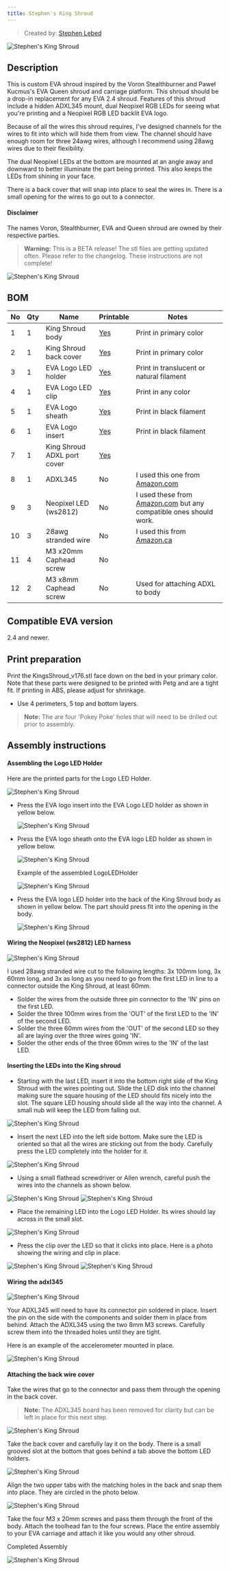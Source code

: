```yaml
---
title: Stephen's King Shroud
---
```


> Created by: [Stephen Lebed](https://github.com/slebed)

![Stephen's King Shroud](assets/photo_KS.jpg)

## Description
This is custom EVA shroud inspired by the Voron Stealthburner and Paweł Kucmus's EVA Queen shroud and carriage platform. This shroud should be a drop-in replacement for any EVA 2.4 shroud. Features of this shroud include a hidden ADXL345 mount, dual Neopixel RGB LEDs for seeing what you're printing and a Neopixel RGB LED backlit EVA logo.

Because of all the wires this shroud requires, I've designed channels for the wires to fit into which will hide them from view.  The channel should have enough room for three 24awg wires, although I recommend using 28awg wires due to their flexibility.

The dual Neopixel LEDs at the bottom are mounted at an angle away and downward to better illuminate the part being printed.  This also keeps the LEDs from shining in your face.  

There is a back cover that will snap into place to seal the wires in.  There is a small opening for the wires to go out to a connector.  

#### Disclaimer
The names Voron, Stealthburner, EVA and Queen shroud are owned by their respective parties.

> **Warning:** This is a BETA release!  The stl files are getting updated often.  Please refer to the changelog.  These instructions are not complete!


![Stephen's King Shroud](assets/kingshroud_177_cad_sm.jpg)


## BOM

| No | Qty | Name                                           | Printable | Notes|
| -- | --- | ---------------------------------------------- | --------- |----------------------|
| 1  | 1   | King Shroud body                               | [Yes](stl/KingsShroud_v179_body.stl) |Print in primary color|
| 2  | 1   | King Shroud back cover                         | [Yes](stl/KingShroud_v179_back.stl)|Print in primary color|
| 3  | 1   | EVA Logo LED holder                            |  [Yes](stl/KingsShroud_v174-LogoLEDHolderLogoLEDHolderLEDHolder.stl)|Print in translucent or natural filament|
| 4  | 1   | EVA Logo LED clip                              |  [Yes](stl/KingsShroud_v174-LogoLEDHolderLogoLEDHolderLEDclip.stl)|Print in any color|
| 5  | 1   | EVA Logo sheath                                |  [Yes](stl/KingsShroud_v166-LogoLEDHolderLogoLEDHolderSheath.stl)|Print in black filament|
| 6  | 1   | EVA Logo insert                                |  [Yes](stl/KingsShroud_v167-LogoLEDHolderLogoLEDHolderInsert.stl)|Print in black filament|
| 7  | 1   | King Shroud ADXL port cover                    | [Yes](stl/KingsShroud_ADXL_cover_v04.STL)|
| 8  | 1   | ADXL345                                        | No  |I used this one from [Amazon.com](https://www.amazon.com/dp/B08HLP1MPY/ref=cm_sw_em_r_mt_dp_ZATE89GFDS2K0VEVVJN0?_encoding=UTF8&psc=1)|
| 9  | 3   |Neopixel LED (ws2812)|No|I used these from [Amazon.com](https://www.amazon.com/dp/B00P2GQUYC/ref=cm_sw_em_r_mt_dp_PMNZGTJADRJEV3NSN1C2?_encoding=UTF8&psc=1) but any compatible ones should work.|
| 10  | 3   | 28awg stranded wire                                   |No   |I used this from [Amazon.ca](https://www.amazon.ca/dp/B07THYKBBK/ref=cm_sw_em_r_mt_dp_ZGJWJ1PHSKGGRQ51FVXV?_encoding=UTF8&psc=1)  |
| 11 | 4   | M3 x20mm Caphead screw                    	    | No  ||
| 12 | 2   | M3 x8mm Caphead screw                        	| No  |Used for attaching ADXL to body


## Compatible EVA version

2.4 and newer.

## Print preparation

Print the KingsShroud_v176.stl face down on the bed in your primary color.  Note that these parts were designed to be printed with Petg and are a tight fit.  If printing in ABS, please adjust for shrinkage.

 - Use 4 perimeters, 5 top and bottom layers.

> **Note:** The are four 'Pokey Poke' holes that will need to be drilled out prior to assembly.

## Assembly instructions

#### Assembling the Logo LED Holder

Here are the printed parts for the Logo LED Holder.

![Stephen's King Shroud](assets/photo_LogoParts.jpg)

 - Press the EVA logo insert into the EVA Logo LED holder as shown in yellow below.

    ![Stephen's King Shroud](assets/InsertEVAlogo.jpg)

 - Press the EVA logo sheath onto the EVA logo LED holder as shown in yellow below.

    ![Stephen's King Shroud](assets/SheathAttached.jpg)

    Example of the assembled LogoLEDHolder

     ![Stephen's King Shroud](assets/photo_LogoHolderAssembled_sm.jpg)

 - Press the EVA logo LED holder into the back of the King Shroud body as shown in yellow below.  The part should press fit into the opening in the body.

    ![Stephen's King Shroud](assets/HolderInBody.jpg)

#### Wiring the Neopixel (ws2812) LED harness

 ![Stephen's King Shroud](assets/photo_LEDwireharness.jpg)

I used 28awg stranded wire cut to the following lengths: 3x 100mm long, 3x 60mm long, and 3x as long as you need to go from the first LED in line to a connector outside the King Shroud, at least 60mm.

- Solder the wires from the outside three pin connector to the 'IN' pins on the first LED.
- Solder the three 100mm wires from the 'OUT' of the first LED to the 'IN' of the second LED.
- Solder the three 60mm wires from the 'OUT' of the second LED so they all are laying over the three wires going 'IN'.
- Solder the other ends of the three 60mm wires to the 'IN' of the last LED.  



#### Inserting the LEDs into the King shroud

 - Starting with the last LED, insert it into the bottom right side of the King Shroud with the wires pointing out.  Slide the LED disk into the channel making sure the square housing of the LED should fits nicely into the slot.  The square LED housing should slide all the way into the channel.  A small nub will keep the LED from falling out.

![Stephen's King Shroud](assets/photo_insertRightSideLED.jpg)

- Insert the next LED into the left side bottom.  Make sure the LED is oriented so that all the wires are sticking out from the body.  Carefully press the LED completely into the holder for it.

![Stephen's King Shroud](assets/photo_bottomLEDs.jpg)

- Using a small flathead screwdriver or Allen wrench, careful push the wires into the channels as shown below.

 ![Stephen's King Shroud](assets/photo_wirerouting.png)
 ![Stephen's King Shroud](assets/photo_wirerouting2.png)

- Place the remaining LED into the Logo LED Holder.  Its wires should lay across in the small slot.

 ![Stephen's King Shroud](assets/photo_LogoLED.jpg)

-  Press the clip over the LED so that it clicks into place.  Here is a photo showing the wiring and clip in place.

 ![Stephen's King Shroud](assets/photo_LogoLED.jpg)
 ![Stephen's King Shroud](assets/photo_LogoLEDclip.jpg)

#### Wiring the adxl345

 ![Stephen's King Shroud](assets/photo_adxl345.jpg)

Your ADXL345 will need to have its connector pin soldered in place.  Insert the pin on the side with the components and solder them in place from behind.  Attach the ADXL345 using the two 8mm M3 screws.  Carefully screw them into the threaded holes until they are tight.

Here is an example of the accelerometer mounted in place.

 ![Stephen's King Shroud](assets/photo_adxl345_mount.jpg)

#### Attaching the back wire cover

Take the wires that go to the connector and pass them through the opening in the back cover.


 > **Note:** The ADXL345 board has been removed for clarity but can be left in place for this next step.

 ![Stephen's King Shroud](assets/photo_connector.jpg)

Take the back cover and carefully lay it on the body.  There is a small grooved slot at the bottom that goes behind a tab above the bottom LED holders.  

 ![Stephen's King Shroud](assets/photo_backmount1.jpg)

Align the two upper tabs with the matching holes in the back and snap them into place.  They are circled in the photo below.

  ![Stephen's King Shroud](assets/photo_backpins.jpg)

Take the four M3 x 20mm screws and pass them through the front of the body.  Attach the toolhead fan to the four screws.  Place the entire assembly to your EVA carriage and attach it like you would any other shroud.

Completed Assembly

  ![Stephen's King Shroud](assets/photo_KS.jpg)

